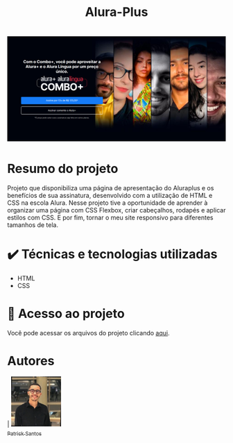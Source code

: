 <h1 align="center">Alura-Plus<h1>

![Ilustracao da imagem inicial do site aluraplus](site-alura-plus.png)

# Resumo do projeto

Projeto que disponibiliza uma página de apresentação do Aluraplus e os benefícios de sua assinatura, desenvolvido com a utilização de HTML e CSS na escola Alura.
Nesse projeto tive a oportunidade de aprender à organizar uma página com CSS Flexbox, criar cabeçalhos, rodapés e aplicar estilos com CSS. E por fim, tornar o meu site responsivo para diferentes tamanhos de tela.

# ✔️ Técnicas e tecnologias utilizadas
- HTML
- CSS

# 📁 Acesso ao projeto
Você pode acessar os arquivos do projeto clicando <a href="https://aluraplus-ten-flame.vercel.app/">aqui<a>.

# Autores

| [<img loading="lazy" src="./Patrick Perfil.jpeg" width=115><br><sub>Patrick Santos</sub>](https://github.com/patrickslsantos) 